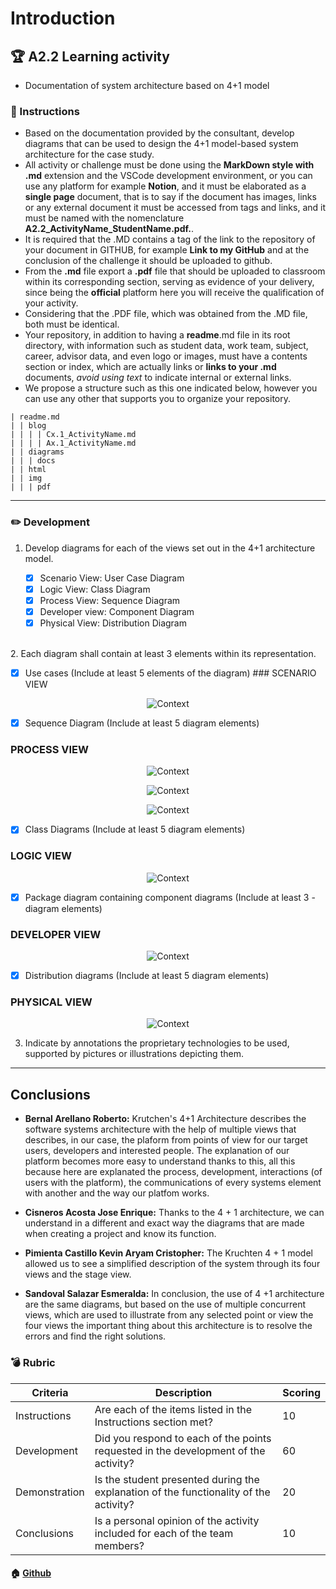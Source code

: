 # Introduction

## :trophy: A2.2 Learning activity

- Documentation of system architecture based on 4+1 model

### :blue_book: Instructions

 - Based on the documentation provided by the consultant, develop diagrams that can be used to design the 4+1 model-based system architecture for the case study.
 - All activity or challenge must be done using the **MarkDown style with .md** extension and the VSCode development environment, or you can use any platform for example **Notion**, and it must be elaborated as a **single page** document, that is to say if the document has images, links or any external document it must be accessed from tags and links, and it must be named with the nomenclature **A2.2_ActivityName_StudentName.pdf.**.
- It is required that the .MD contains a tag of the link to the repository of your document in GITHUB, for example **Link to my GitHub** and at the conclusion of the challenge it should be uploaded to github.
- From the **.md** file export a **.pdf** file that should be uploaded to classroom within its corresponding section, serving as evidence of your delivery, since being the **official** platform here you will receive the qualification of your activity.
- Considering that the .PDF file, which was obtained from the .MD file, both must be identical.
- Your repository, in addition to having a **readme**.md file in its root directory, with information such as student data, work team, subject, career, advisor data, and even logo or images, must have a contents section or index, which are actually links or **links to your .md** documents, _avoid using text_ to indicate internal or external links.
- We propose a structure such as this one indicated below, however you can use any other that supports you to organize your repository.

```
| readme.md
| | blog
| | | | Cx.1_ActivityName.md
| | | | Ax.1_ActivityName.md
| | diagrams
| | | docs
| | html
| | img
| | | pdf    
```
___

### :pencil2: Development

1. Develop diagrams for each of the views set out in the 4+1 architecture model.

    - [x] Scenario View: User Case Diagram
    - [x] Logic View: Class Diagram
    - [x] Process View: Sequence Diagram
    - [x] Developer view: Component Diagram
    - [x] Physical View: Distribution Diagram
<br />
2. Each diagram shall contain at least 3 elements within its representation.

   - [x] Use cases (Include at least 5 elements of the diagram)
    ### SCENARIO VIEW
   <p align="center">
    <img alt="Context" src="https://raw.githubusercontent.com/esmeralda0sandoval/analisis_avanzado2021/main/Diagramas/A22UseCasesDiagram.drawio.png">
</p>

   - [x] Sequence Diagram (Include at least 5 diagram elements)
   ### PROCESS VIEW
 <p align="center">
    <img alt="Context" src="https://raw.githubusercontent.com/esmeralda0sandoval/analisis_avanzado2021/main/Diagramas/A22Create.drawio.png">
</p>
<p align="center">
    <img alt="Context" src="https://raw.githubusercontent.com/esmeralda0sandoval/analisis_avanzado2021/main/Diagramas/A22Login.drawio.png">
</p>
<p align="center">
    <img alt="Context" src="https://raw.githubusercontent.com/esmeralda0sandoval/analisis_avanzado2021/main/Diagramas/A22SequenceDiagram_SearchFile.drawio.png">
</p>

   - [x] Class Diagrams (Include at least 5 diagram elements)
### LOGIC VIEW
 <p align="center">
    <img alt="Context" src="https://raw.githubusercontent.com/esmeralda0sandoval/analisis_avanzado2021/main/Diagramas/A22ClassDiagram.drawio.png">
</p>
   
   - [x] Package diagram containing component diagrams (Include at least 3 - diagram elements)
### DEVELOPER VIEW
 <p align="center">
    <img alt="Context" src="https://raw.githubusercontent.com/esmeralda0sandoval/analisis_avanzado2021/main/Diagramas/A22ComponentsDiagram.drawio.png">
</p>
   
   - [x] Distribution diagrams (Include at least 5 diagram elements)
### PHYSICAL VIEW
 <p align="center">
    <img alt="Context" src="https://raw.githubusercontent.com/esmeralda0sandoval/analisis_avanzado2021/main/Diagramas/A22_DistributionDiagram.png">
</p>


3. Indicate by annotations the proprietary technologies to be used, supported by pictures or illustrations depicting them.

___

## Conclusions 

*  **Bernal Arellano Roberto:**  Krutchen's 4+1 Architecture describes the software systems architecture with the help of multiple views that describes, in our case, the plaform from points of view for our target users, developers and interested people. The explanation of our platform becomes more easy to understand thanks to this, all this because here are explanated the process, development, interactions (of users with the platform), the communications of every systems element with another and the way our platfom works.
  
*  **Cisneros Acosta Jose Enrique:** Thanks to the 4 + 1 architecture, we can understand in a different and exact way the diagrams that are made when creating a project and know its function.
  
*  **Pimienta Castillo Kevin Aryam Cristopher:** The Kruchten 4 + 1 model allowed us to see a simplified description of the system through its four views and the stage view.

*  **Sandoval Salazar Esmeralda:**  In conclusion, the use of 4 +1 architecture are the same diagrams, but based on the use of multiple concurrent views, which are used to illustrate from any selected point or view the four views the important thing about this architecture is to resolve the errors and find the right solutions.

### :bomb: Rubric

| Criteria | Description | Scoring |
| ------------- | -------------------------------------------------------------------------------------------- | ------- |
| Instructions | Are each of the items listed in the Instructions section met?  | 10 | 
| Development | Did you respond to each of the points requested in the development of the activity?| 60 | 
| Demonstration | Is the student presented during the explanation of the functionality of the activity?  | 20 | 
| Conclusions | Is a personal opinion of the activity included for each of the team members? | 10 | 

#### :house: [Github](https://github.com/esmeralda0sandoval/analisis_avanzado2021/tree/main/Blog)